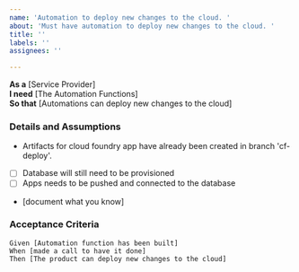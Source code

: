 ```yaml
---
name: 'Automation to deploy new changes to the cloud. '
about: 'Must have automation to deploy new changes to the cloud. '
title: ''
labels: ''
assignees: ''

---
```


**As a** [Service Provider]  
 **I need** [The Automation Functions]  
 **So that** [Automations can deploy new changes to the cloud]  
   
 ### Details and Assumptions

- Artifacts for cloud foundry app have already been created in branch 'cf-deploy'.
- [ ] Database will still need to be provisioned
- [ ] Apps needs to be pushed and connected to the database
 * [document what you know]
   
 ### Acceptance Criteria  
   
 ```gherkin
 Given [Automation function has been built]
 When [made a call to have it done]
 Then [The product can deploy new changes to the cloud]
 ```
